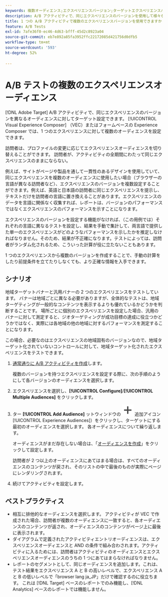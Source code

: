 ```yaml
---
keywords: 複数オーディエンス;エクスペリエンスバージョン;ターゲットエクスペリエンスバージョン
description: A/B アクティビティで、同じエクスペリエンスのバージョンを使用して様々なオーディエンスセグメントをターゲットにする方法を説明します。
title: 1 つの A/B アクティビティで複数のエクスペリエンスバージョンを使用できますか？
feature: A/B Tests
exl-id: 7afe36f0-ec46-4d63-bfff-45d2c8923a04
source-git-commit: eb7e892a85fa3952ffc22172085d421756d0dfb5
workflow-type: tm+mt
source-wordcount: '593'
ht-degree: 52%

---
```


# A/B テストの複数のエクスペリエンスオーディエンス

[!DNL Adobe Target] A/B アクティビティで、同じエクスペリエンスのバージョンを異なるオーディエンスに対してターゲット設定できます。 [!UICONTROL Visual Experience Composer] （VEC）またはフォームベースの Experience Composer では、1 つのエクスペリエンスに対して複数のオーディエンスを設定できます。

訪問者は、プロファイルの変更に応じてエクスペリエンスオーディエンスを切り替えることができます。 訪問者が、アクティビティの全期間にわたって同じエクスペリエンスのままにならない。

例えば、サイトがページや製品を通して一貫性のあるデザインを使用していて、同じエクスペリエンスを複数のオーディエンスに使用したい場合（ブラウザーの言語が異なる訪問者など）、エクスペリエンスのバージョンを複数設定することができます。例えば、英語と日本語の訪問者に同じエクスペリエンスを提示し、テキストだけを訪問者の言語に置き換えることがあります。エクスペリエンスのデータを言語に関係なく収集すれば、レポートは、バージョンのパフォーマンスではなくエクスペリエンスのパフォーマンスを示すことになります。

エクスペリエンスのバージョンを設定する機能がなければ、（この用例では）それぞれの言語に異なるテストを設定し、結果を手動で集計して、両言語で提供した単一のエクスペリエンスがどのようなパフォーマンスを示したかを推定しなければなりません。そのため、結果が不正確になります。テストによっては、訪問者がランダム化されるため、こういった計算が役に立たないこともあります。

1 つのエクスペリエンスから複数のバージョンを作成することで、手動の計算をしたり前提条件を立てたりしなくても、より正確な情報を入手できます。

## シナリオ

地域ターゲットバナーと汎用バナーの 2 つのエクスペリエンスをテストしています。 バナーは地域ごとに異なる必要がありますが、全体的なテストは、地域ターゲティングが一般的なコンテンツを表示するよりも優れているかどうかを判断することです。 場所ごとに個別のエクスペリエンスを設定した場合、汎用のバナーに対して測定すると、ジオターゲティングが成功目標の達成に役立つかどうかではなく、実際には各地域の他の地域に対するパフォーマンスを測定することになります。

この場合、必要なのはエクスペリエンスの地域固有のバージョンなので、地域ターゲット化されていないコントロールに対して、地域ターゲット化されたエクスペリエンスをテストできます。

1. [通常通りに A/B アクティビティを作成](/help/main/c-activities/t-test-ab/t-test-create-ab/test-create-ab.md)します。

   複数のバージョンを持つエクスペリエンスを設定する際に、次の手順のようにして各バージョンのオーディエンスを選択します。

1. エクスペリエンスを選択し、**[!UICONTROL Configure]**/**[!UICONTROL Multiple Audiences]** をクリックします。

1. ター **[!UICONTROL Add Audience]** ットウィンドウの ![ のアイコン ](/help/main/assets/icons/Add.svg) 追加アイコン [!UICONTROL Experience Audiences]）をクリックし、ターゲットにする最初のオーディエンスを選択します。 各オーディエンスについて繰り返します。

   オーディエンスがまだ存在しない場合は、「[オーディエンスを作成](/help/main/c-target/c-audiences/create-audience.md#task_E18BD77A9A8F4ED0AC50569F94556558)」をクリックして設定します。

   訪問者が 2 つ以上のオーディエンスにあてはまる場合は、すべてのオーディエンスのコンテンツが戻され、そのリストの中で最後のものが実際にページにレンダリングされます。

1. 続けてアクティビティを設定します。

## ベストプラクティス

* 相互に排他的なオーディエンスを選択します。 アクティビティが VEC で作成された場合、訪問者が複数のオーディエンスに一致すると、各オーディエンスのコンテンツが返され、オーディエンスのコンテンツがページ上に最後に表示されます。
* ダイアグラムで定義されたアクティビティエントリオーディエンスは、エクスペリエンスオーディエンスと AND の条件で組み合わされます。アクティビティに入るためには、訪問者はアクティビティのオーディエンスとエクスペリエンスオーディエンスのうちの 1 つにあてはまらなければなりません。
* レポートのセグメントとして、同じオーディエンスを追加します。これは、テスト結果をエクスペリエンス A と B の高いレベルで、エクスペリエンス A と B の低いレベルで「browser lang ja_JP」だけで確認するのに役立ちます。 これは [!DNL Target] ベースのレポートでのみ機能し、[!DNL Analytics] ベースのレポートでは機能しません。
